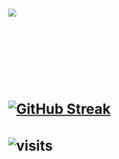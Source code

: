 
<h1>

 <br> <img src="https://github.com/user-attachments/assets/d9d3f344-d309-4fcc-8151-4d2ef4188f1a" /> <br>

   <br>
   <br>
   <h1>
      <br><a href="https://git.io/streak-stats"><img src="https://github-readme-streak-stats.herokuapp.com?user=sous4vfx&theme=transparent&hide_border=true&fire=8E8E8E&background=000000&dates=EBEBEB&ring=EBEBEB&stroke=EBEBEB&currStreakNum=EBEBEB&sideNums=EBE7E7&currStreakLabel=7C7C7C&sideLabels=7C7C7C&hide_longest_streak=true" alt="GitHub Streak" /></a>
    <h1>
    <img src="https://visit-counter.vercel.app/counter.png?page=sous4vfx&s=40&c=ffffff&bg=00000000&no=2&ff=digi&tb=&ta=" alt="visits">

